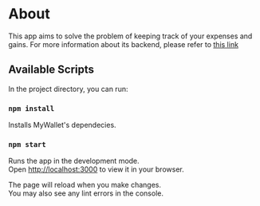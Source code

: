 # About

This app aims to solve the problem of keeping track of your expenses and gains. For more information about its backend, please refer to [this link](https://github.com/antonioeprado/projeto14-mywallet-back)

## Available Scripts

In the project directory, you can run:

### `npm install`

Installs MyWallet's dependecies.

### `npm start`

Runs the app in the development mode.\
Open [http://localhost:3000](http://localhost:3000) to view it in your browser.

The page will reload when you make changes.\
You may also see any lint errors in the console.
